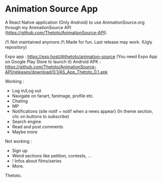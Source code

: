 # Animation Source App

A React Native application (Only Android) to use AnimationSource.org through my AnimationSource API (https://github.com/Thetoto/AnimationSource-API).

/!\ Not maintained anymore /!\ Made for fun. Last release may work.
(Ugly repository)

Expo app : https://exp.host/@thetoto/animation-source (You need Expo App on Google Play Store to launch it)
Android APK : https://github.com/Thetoto/AnimationSource-API/releases/download/0.1/AS_App_Thetoto_0.1.apk


Working :
- Log in/Log out
- Navigate on fanart, fanimage, profile etc.
- Chating
- MP
- Notifications (site notif + notif when a news appear) (In theme section, clic on buttons to subscribe)
- Search engine
- Read and post comments
- Maybe more

Not working :
- Sign up
- Weird sections like petition, contests, ...
- ! Infos about films/series
- More.


Thetoto.
